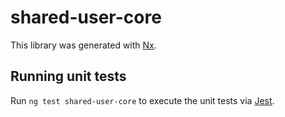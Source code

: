 # shared-user-core

This library was generated with [Nx](https://nx.dev).

## Running unit tests

Run `ng test shared-user-core` to execute the unit tests via [Jest](https://jestjs.io).
